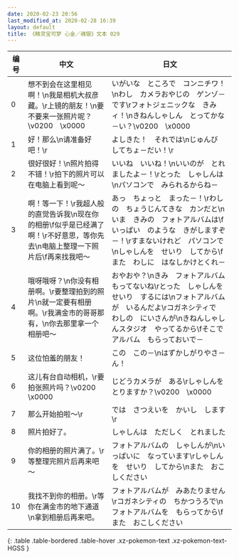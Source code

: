 ```yaml
---
date: 2020-02-23 20:56
last_modified_at: 2020-02-28 16:39
layout: default
title: 《精灵宝可梦 心金／魂银》文本 029
---
```

| 编号 | 中文 | 日文 |
| ---- | ---- | ---- |
| 0 | 想不到会在这里相见啊！\n我是相机大叔彦藏。\r上镜的朋友！\n要不要来一张照片呢？\v0200　\x0000 | いがいな　ところで　コンニチワ！\nわし　カメラおやじの　ゲンゾ－です\rフォトジェニックな　きみィ！\nきねんしゃしん　とってかな－い？\v0200　\x0000 |
| 1 | 好！那么\n请准备好吧！\r | よしきた！　それでは\nじゅんび　してちょ－だい！\r |
| 2 | 很好很好！\n照片拍得不错！\r拍下的照片可以在电脑上看到呢～ | いいね　いいね！\nいいのが　とれましたよ－！\rとった　しゃしんは\nパソコンで　みられるからね－ |
| 3 | 啊！等一下！\r我超人般的直觉告诉我\n现在你的相册\f似乎是已经满了啊！\r不好意思，等你先去\n电脑上整理一下照片后\f再来找我吧～ | あっ　ちょっと　まった－！\rわしの　ちょうじんてきな　カンだと\nいま　きみの　フォトアルバムは\fいっぱい　のような　きがしますぞ－！\rすまないけれど　パソコンで\nしゃしんを　せいり　してから\fまた　わしに　はなしかけとくれ－ |
| 4 | 哦呀哦呀？\n你没有相册啊。\r要整理拍到的照片\n就一定要有相册啊。\r我满金市的哥哥那有，\n你去那里拿一个相册吧～ | おやおや？\nきみ　フォトアルバム　もってないね\rとった　しゃしんを　せいり　するには\nフォトアルバムが　いるんだよ\rコガネシティで　わしの　にいさんが\nきねんしゃしんスタジオ　やってるから\fそこで　アルバム　もらっておいで－ |
| 5 | 这位怕羞的朋友！ | この　この－\nはずかしがりやさ－ん！ |
| 6 | 这儿有台自动相机，\r要拍张照片吗？\v0200　\x0000 | じどうカメラが　ある\rしゃしんを　とりますか？\v0200　\x0000 |
| 7 | 那么开始拍啦～\r | では　さつえいを　かいし　します\r |
| 8 | 照片拍好了。 | しゃしんは　ただしく　とれました |
| 9 | 你的相册的照片满了。\r等整理完照片后再来吧～ | フォトアルバムの　しゃしんが\nいっぱいに　なっています\rしゃしんを　せいり　してから\nまた　おこしください |
| 10 | 我找不到你的相册。\r等你在满金市的地下通道\n拿到相册后再来吧。 | フォトアルバムが　みあたりません\rコガネシティの　ちかつうろで\nフォトアルバムを　もらってから\fまた　おこしください |
{: .table .table-bordered .table-hover .xz-pokemon-text .xz-pokemon-text-HGSS }